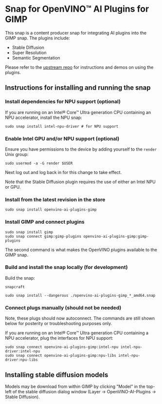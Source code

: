 # Snap for OpenVINO™ AI Plugins for GIMP

This snap is a content producer snap for integrating AI plugins into the GIMP snap. The plugins include:

* Stable Diffusion
* Super Resolution
* Semantic Segmentation

Please refer to the [upstream repo](https://github.com/intel/openvino-ai-plugins-gimp) for instructions and demos on using the plugins.

## Instructions for installing and running the snap

### Install dependencies for NPU support (optional)

If you are running on an Intel® Core™ Ultra generation CPU containing an NPU accelerator, install the NPU snap:

```
sudo snap install intel-npu-driver # for NPU support
```

### Enable Intel GPU and/or NPU support (optional)

Ensure you have permissions to the device by adding yourself to the `render` Unix group:

```shell
sudo usermod -a -G render $USER
```

Next log out and log back in for this change to take effect.

Note that the Stable Diffusion plugin requires the use of either an Intel NPU or GPU.

### Install from the latest revision in the store

```
sudo snap install openvino-ai-plugins-gimp
```

### Install GIMP and connect plugins

```
sudo snap install gimp
sudo snap connect gimp:gimp-plugins openvino-ai-plugins-gimp:gimp-plugins
```

The second command is what makes the OpenVINO plugins available to the GIMP snap.

### Build and install the snap locally (for development)

Build the snap:

```
snapcraft
```

```
sudo snap install --dangerous ./openvino-ai-plugins-gimp_*_amd64.snap
```

### Connect plugs manually (should not be needed)

Note, these plugs should now autoconnect. The commands are still shown below for posterity or troubleshooting purposes only.

If you are running on an Intel® Core™ Ultra generation CPU containing a NPU accelerator, plug the interfaces for NPU support:

```
sudo snap connect openvino-ai-plugins-gimp:intel-npu intel-npu-driver:intel-npu
sudo snap connect openvino-ai-plugins-gimp:npu-libs intel-npu-driver:npu-libs
```

## Installing stable diffusion models

Models may be download from within GIMP by clicking "Model" in the top-left of the stable diffusion dialog window (Layer -> OpenVINO-AI-Plugins -> Stable Diffusion).
